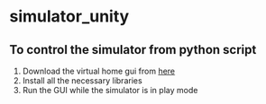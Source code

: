 ﻿# simulator_unity

## To control the simulator from python script

1. Download the virtual home gui from [here](https://github.com/yejieyi/gui_control)
2. Install all the necessary libraries
3. Run the GUI while the simulator is in play mode
